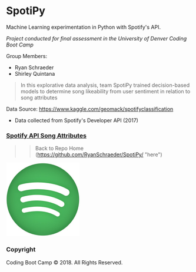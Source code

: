 # SpotiPy
Machine Learning experimentation in Python with Spotify's API.

*Project conducted for final assessment in the University of Denver Coding Boot Camp*

Group Members: 
- Ryan Schraeder
- Shirley Quintana 

> In this explorative data analysis, team SpotiPy trained decision-based models to determine song likeability from user sentiment in relation to song attributes

Data Source:
https://www.kaggle.com/geomack/spotifyclassification

- Data collected from Spotify's Developer API (2017) 

### [Spotify API Song Attributes](https://developer.spotify.com/documentation/web-api/reference/tracks/get-audio-features/ "Spotify API Song Features")

>> Back to Repo Home (https://github.com/RyanSchraeder/SpotiPy/ "here") 

![Spotify](https://github.com/RyanSchraeder/SpotiPy/blob/master/Images/Spotify_Icon_RGB_Green_edited.jpg "Spotify")

### Copyright

Coding Boot Camp © 2018. All Rights Reserved.
